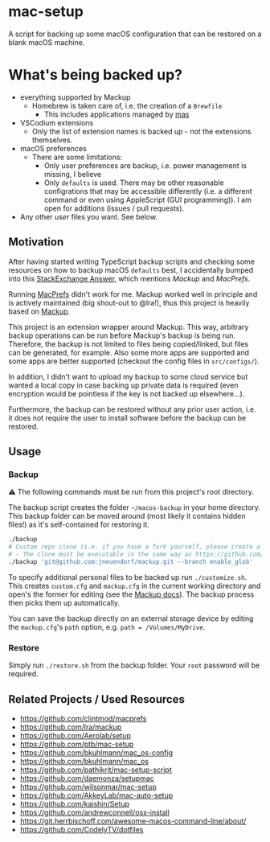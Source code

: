 # mac-setup

A script for backing up some macOS configuration that can be restored on a blank macOS machine.



# What's being backed up?

- everything supported by Mackup
  - Homebrew is taken care of, i.e. the creation of a `Brewfile`
    - This includes applications managed by [mas](https://github.com/mas-cli/mas#-homebrew-integration)
- VSCodium extensions
  - Only the list of extension names is backed up - not the extensions themselves.
- macOS preferences
  - There are some limitations:
    - Only user preferences are backup, i.e. power management is missing, I believe
    - Only `defaults` is used. There may be other reasonable configrations that may be accessible differently (i.e. a different command or even using AppleScript (GUI programming)). I am open for additions (issues / pull requests).
- Any other *user* files you want. See below.


## Motivation


After having started writing TypeScript backup scripts and checking some resources on how to backup macOS `defaults` best,
I accidentally bumped into this [StackExchange Answer](https://apple.stackexchange.com/a/361946), which mentions *Mackup* and *MacPrefs*.


Running [MacPrefs](https://github.com/clintmod/macprefs) didn't work for me.
Mackup worked well in principle and is actively maintained (big shout-out to @lra!), thus this project is heavily based on [Mackup](https://github.com/lra/mackup).

This project is an extension wrapper around Mackup.
This way, arbitrary backup operations can be run before Mackup's backup is being run.
Therefore, the backup is not limited to files being copied/linked, but files can be generated, for example.
Also some more apps are supported and some apps are better supported (checkout the config files in `src/configs/`).

In addition, I didn't want to upload my backup to some cloud service
but wanted a local copy in case backing up private data is required
(even encryption would be pointless if the key is not backed up elsewhere...).

Furthermore, the backup can be restored without any prior user action, i.e. it does not require the user to install software before the backup can be restored.



## Usage



### Backup



:warning: The following commands must be run from this project's root directory.

The backup script creates the folder `~/macos-backup` in your home directory.
This backup folder can be moved around (most likely it contains hidden files!) as it's self-contained for restoring it.

```bash
./backup
# Custom repo clone (i.e. if you have a fork yourself, please create a Pull Request ;) )
# - The clone must be executable in the same way as https://github.com/lra/mackup.git
./backup 'git@github.com:jneuendorf/mackup.git --branch enable_glob'
```

To specify additional personal files to be backed up run `./customize.sh`.
This creates `custom.cfg` and `mackup.cfg` in the current working directory and open's the former for editing
(see the [Mackup docs](https://github.com/lra/mackup/tree/9f7b8473c509831ccc489e2b7842f8682136ed76/doc#add-support-for-an-application-or-almost-any-file-or-directory)).
The backup process then picks them up automatically.

You can save the backup directly on an external storage device
by editing the `mackup.cfg`'s `path` option, e.g. `path = /Volumes/MyDrive`.



### Restore

Simply run `./restore.sh` from the backup folder.
Your `root` password will be required.



## Related Projects / Used Resources

- https://github.com/clintmod/macprefs
- https://github.com/lra/mackup
- https://github.com/Aerolab/setup
- https://github.com/ptb/mac-setup
- https://github.com/bkuhlmann/mac_os-config
- https://github.com/bkuhlmann/mac_os
- https://github.com/pathikrit/mac-setup-script
- https://github.com/daemonza/setupmac
- https://github.com/wilsonmar/mac-setup
- https://github.com/AkkeyLab/mac-auto-setup
- https://github.com/kaishin/Setup
- https://github.com/andrewconnell/osx-install
- https://git.herrbischoff.com/awesome-macos-command-line/about/
- https://github.com/CodelyTV/dotfiles
